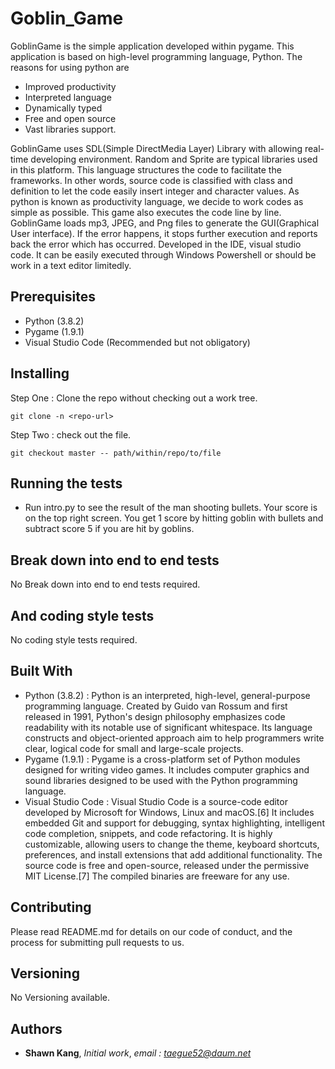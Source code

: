 # Goblin_Game

 GoblinGame is the simple application developed within pygame. This application is based on high-level programming language, Python. The reasons for using python are 
* Improved productivity
* Interpreted language
* Dynamically typed
* Free and open source
* Vast libraries support.

 GoblinGame uses SDL(Simple DirectMedia Layer) Library with allowing real-time developing environment. Random and Sprite are typical libraries used in this platform. This language structures the code to facilitate the frameworks. In other words, source code is classified with class and definition to let the code easily insert integer and character values. As python is known as productivity language, we decide to work codes as simple as possible. This game also executes the code line by line. GoblinGame loads mp3, JPEG, and Png files to generate the GUI(Graphical User interface). If the error happens, it stops further execution and reports back the error which has occurred. Developed in the IDE, visual studio code. It can be easily executed through Windows Powershell or should be work in a text editor limitedly.

## Prerequisites

* Python (3.8.2)
* Pygame (1.9.1)
* Visual Studio Code (Recommended but not obligatory)

## Installing

Step One : Clone the repo without checking out a work tree.
```
git clone -n <repo-url>
```
Step Two : check out the file.
```
git checkout master -- path/within/repo/to/file
```

## Running the tests

* Run intro.py to see the result of the man shooting bullets. Your score is on the top right screen. You get 1 score by hitting goblin with bullets and subtract score 5 if you are hit by goblins.

## Break down into end to end tests

No Break down into end to end tests required.

## And coding style tests

No coding style tests required.

## Built With

* Python (3.8.2) : Python is an interpreted, high-level, general-purpose programming language. Created by Guido van Rossum and first released in 1991, Python's design philosophy emphasizes code readability with its notable use of significant whitespace. Its language constructs and object-oriented approach aim to help programmers write clear, logical code for small and large-scale projects.
* Pygame (1.9.1) : Pygame is a cross-platform set of Python modules designed for writing video games. It includes computer graphics and sound libraries designed to be used with the Python programming language.
* Visual Studio Code : Visual Studio Code is a source-code editor developed by Microsoft for Windows, Linux and macOS.[6] It includes embedded Git and support for debugging, syntax highlighting, intelligent code completion, snippets, and code refactoring. It is highly customizable, allowing users to change the theme, keyboard shortcuts, preferences, and install extensions that add additional functionality. The source code is free and open-source, released under the permissive MIT License.[7] The compiled binaries are freeware for any use.

## Contributing

Please read README.md for details on our code of conduct, and the process for submitting pull requests to us.

## Versioning

No Versioning available.

## Authors

* **Shawn Kang**,  *Initial work*,  *email : taegue52@daum.net*
